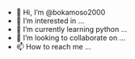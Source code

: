 - 👋 Hi, I’m @bokamoso2000
- 👀 I’m interested in ...
- 🌱 I’m currently learning python
...
- 💞️ I’m looking to collaborate on ...
- 📫 How to reach me ...

<!---
bokamoso2000/bokamoso2000 is a ✨ special ✨ repository because its `README.md` (this file) appears on your GitHub profile.
You can click the Preview link to take a look at your changes.
--->
